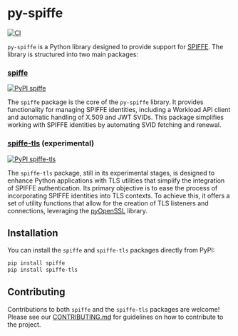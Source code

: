 # py-spiffe

[![CI](https://github.com/HewlettPackard/py-spiffe/actions/workflows/build.yaml/badge.svg?branch=main)](https://github.com/HewlettPackard/py-spiffe/actions/workflows/build.yaml?branch=main)

`py-spiffe` is a Python library designed to provide support for [SPIFFE](https://spiffe.io). The library is
structured into two main packages:

### [spiffe](spiffe/README.md)

[![PyPI spiffe](https://badge.fury.io/py/spiffe.svg)](https://pypi.org/project/spiffe/)

The `spiffe` package is the core of the `py-spiffe` library. It provides
functionality for managing SPIFFE identities, including a Workload API client and automatic handling of X.509 and
JWT SVIDs. This package simplifies working with SPIFFE identities by automating SVID fetching and renewal.

### [spiffe-tls](spiffe-tls/README.md) (experimental)

[![PyPI spiffe-tls](https://badge.fury.io/py/spiffe-tls.svg)](https://pypi.org/project/spiffe-tls/)

The `spiffe-tls` package, still in its experimental stages, is designed to enhance Python applications with TLS
utilities
that simplify the integration of SPIFFE authentication. Its primary objective is to ease the process of incorporating
SPIFFE identities into TLS contexts. To achieve this, it offers a set of utility functions that allow for the creation
of TLS listeners and connections, leveraging the [pyOpenSSL](https://pypi.org/project/pyOpenSSL/) library.

## Installation

You can install the `spiffe` and `spiffe-tls` packages directly from PyPI:

```bash
pip install spiffe
pip install spiffe-tls
```

## Contributing

Contributions to both `spiffe` and the `spiffe-tls` packages are welcome! Please see
our [CONTRIBUTING.md](CONTRIBUTING.md) for guidelines on how to contribute to the project.
